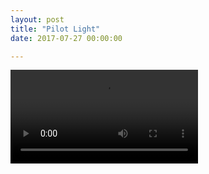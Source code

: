 ```yaml
---
layout: post
title: "Pilot Light"
date: 2017-07-27 00:00:00

---
```


<video class="image main" controls>
    <source src="/video/pilotlight1.mp4" type="video/mp4">
    Your browser does not support the video tag.
</video>
